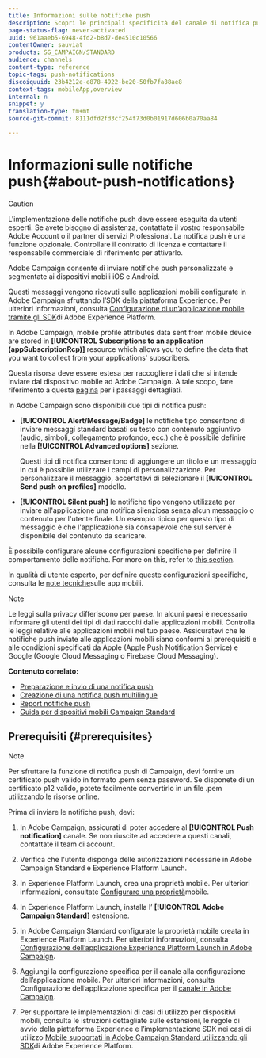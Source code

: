 ```yaml
---
title: Informazioni sulle notifiche push
description: Scopri le principali specificità del canale di notifica push in Adobe Campaign.
page-status-flag: never-activated
uuid: 961aaeb5-6948-4fd2-b8d7-de4510c10566
contentOwner: sauviat
products: SG_CAMPAIGN/STANDARD
audience: channels
content-type: reference
topic-tags: push-notifications
discoiquuid: 23b4212e-e878-4922-be20-50fb7fa88ae8
context-tags: mobileApp,overview
internal: n
snippet: y
translation-type: tm+mt
source-git-commit: 8111dfd2fd3cf254f73d0b01917d606b0a70aa84

---
```



# Informazioni sulle notifiche push{#about-push-notifications}

>[!CAUTION]
>
>L&#39;implementazione delle notifiche push deve essere eseguita da utenti esperti. Se avete bisogno di assistenza, contattate il vostro responsabile Adobe Account o il partner di servizi Professional. La notifica push è una funzione opzionale. Controllare il contratto di licenza e contattare il responsabile commerciale di riferimento per attivarlo.

Adobe Campaign consente di inviare notifiche push personalizzate e segmentate ai dispositivi mobili iOS e Android.

Questi messaggi vengono ricevuti sulle applicazioni mobili configurate in Adobe Campaign sfruttando l’SDK della piattaforma Experience. Per ulteriori informazioni, consulta [Configurazione di un’applicazione mobile tramite gli SDK](https://helpx.adobe.com/campaign/kb/configuring-app-sdk.html)di Adobe Experience Platform.

In Adobe Campaign, mobile profile attributes data sent from mobile device are stored in **[!UICONTROL Subscriptions to an application (appSubscriptionRcp)]** resource which allows you to define the data that you want to collect from your applications&#39; subscribers.

Questa risorsa deve essere estesa per raccogliere i dati che si intende inviare dal dispositivo mobile ad Adobe Campaign. A tale scopo, fare riferimento a questa [pagina](../../developing/using/extending-the-subscriptions-to-an-application-resource.md) per i passaggi dettagliati.

In Adobe Campaign sono disponibili due tipi di notifica push:

* **[!UICONTROL Alert/Message/Badge]** le notifiche tipo consentono di inviare messaggi standard basati su testo con contenuto aggiuntivo (audio, simboli, collegamento profondo, ecc.) che è possibile definire nella **[!UICONTROL Advanced options]** sezione.

   Questi tipi di notifica consentono di aggiungere un titolo e un messaggio in cui è possibile utilizzare i campi di personalizzazione. Per personalizzare il messaggio, accertatevi di selezionare il **[!UICONTROL Send push on profiles]** modello.

* **[!UICONTROL Silent push]** le notifiche tipo vengono utilizzate per inviare all&#39;applicazione una notifica silenziosa senza alcun messaggio o contenuto per l&#39;utente finale. Un esempio tipico per questo tipo di messaggio è che l&#39;applicazione sia consapevole che sul server è disponibile del contenuto da scaricare.

È possibile configurare alcune configurazioni specifiche per definire il comportamento delle notifiche. For more on this, refer to [this section](../../channels/using/customizing-a-push-notification.md).

In qualità di utente esperto, per definire queste configurazioni specifiche, consulta le [note tecniche](https://helpx.adobe.com/it/campaign/kb/acs-article-list.html)sulle app mobili.

>[!NOTE]
>
>Le leggi sulla privacy differiscono per paese. In alcuni paesi è necessario informare gli utenti dei tipi di dati raccolti dalle applicazioni mobili. Controlla le leggi relative alle applicazioni mobili nel tuo paese. Assicuratevi che le notifiche push inviate alle applicazioni mobili siano conformi ai prerequisiti e alle condizioni specificati da Apple (Apple Push Notification Service) e Google (Google Cloud Messaging o Firebase Cloud Messaging).

**Contenuto correlato:**

* [Preparazione e invio di una notifica push](../../channels/using/preparing-and-sending-a-push-notification.md)
* [Creazione di una notifica push multilingue](../../channels/using/creating-a-multilingual-push-notification.md)
* [Report notifiche push](../../reporting/using/push-notification-report.md)
* [Guida per dispositivi mobili Campaign Standard](https://helpx.adobe.com/it/campaign/kb/acs-mobile.html)

## Prerequisiti {#prerequisites}

>[!NOTE]
>Per sfruttare la funzione di notifica push di Campaign, devi fornire un certificato push valido in formato .pem senza password.
Se disponete di un certificato p12 valido, potete facilmente convertirlo in un file .pem utilizzando le risorse online.

Prima di inviare le notifiche push, devi:

1. In Adobe Campaign, assicurati di poter accedere al **[!UICONTROL Push notification]** canale. Se non riuscite ad accedere a questi canali, contattate il team di account.

1. Verifica che l&#39;utente disponga delle autorizzazioni necessarie in Adobe Campaign Standard e Experience Platform Launch.

1. In Experience Platform Launch, crea una proprietà mobile. Per ulteriori informazioni, consultate [Configurare una proprietà](https://aep-sdks.gitbook.io/docs/getting-started/create-a-mobile-property)mobile.

1. In Experience Platform Launch, installa l’ **[!UICONTROL Adobe Campaign Standard]** estensione.

1. In Adobe Campaign Standard configurate la proprietà mobile creata in Experience Platform Launch. Per ulteriori informazioni, consulta [Configurazione dell’applicazione Experience Platform Launch in Adobe Campaign](https://helpx.adobe.com/campaign/kb/configuring-app-sdk.html#SettingupyourAdobeExperiencePlatformLaunchapplicationinAdobeCampaign).

1. Aggiungi la configurazione specifica per il canale alla configurazione dell’applicazione mobile. Per ulteriori informazioni, consulta Configurazione dell’applicazione specifica per il [canale in Adobe Campaign](https://helpx.adobe.com/campaign/kb/configuring-app-sdk.html#ChannelspecificapplicationconfigurationinAdobeCampaign).

1. Per supportare le implementazioni di casi di utilizzo per dispositivi mobili, consulta le istruzioni dettagliate sulle estensioni, le regole di avvio della piattaforma Experience e l’implementazione SDK nei casi di utilizzo [Mobile supportati in Adobe Campaign Standard utilizzando gli SDK](https://helpx.adobe.com/campaign/kb/configure-launch-rules-acs-use-cases.html)di Adobe Experience Platform.